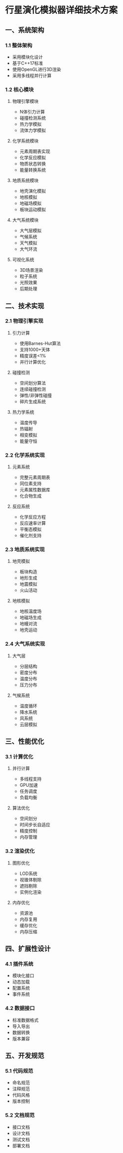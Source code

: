 # 行星演化模拟器详细技术方案

## 一、系统架构

### 1.1 整体架构
- 采用模块化设计
- 基于C++17标准
- 使用OpenGL进行3D渲染
- 采用多线程并行计算

### 1.2 核心模块
1. 物理引擎模块
   - N体引力计算
   - 碰撞检测系统
   - 热力学模拟
   - 流体力学模拟

2. 化学系统模块
   - 元素周期表实现
   - 化学反应模拟
   - 物质状态转换
   - 能量转换系统

3. 地质系统模块
   - 地壳演化模拟
   - 地核模拟
   - 地磁场模拟
   - 板块运动模拟

4. 大气系统模块
   - 大气层模拟
   - 气候系统
   - 天气模拟
   - 大气环流

5. 可视化系统
   - 3D场景渲染
   - 粒子系统
   - 光照效果
   - 后期处理

## 二、技术实现

### 2.1 物理引擎实现
1. 引力计算
   - 使用Barnes-Hut算法
   - 支持1000+天体
   - 精度误差<1%
   - 并行计算优化

2. 碰撞检测
   - 空间划分算法
   - 连续碰撞检测
   - 弹性/非弹性碰撞
   - 碎片生成系统

3. 热力学系统
   - 温度传导
   - 热辐射
   - 相变模拟
   - 能量守恒

### 2.2 化学系统实现
1. 元素系统
   - 完整元素周期表
   - 同位素支持
   - 元素属性数据库
   - 化合物生成

2. 反应系统
   - 化学反应方程
   - 反应速率计算
   - 平衡态模拟
   - 催化剂支持

### 2.3 地质系统实现
1. 地壳模拟
   - 板块构造
   - 地形生成
   - 地震模拟
   - 火山活动

2. 地核模拟
   - 地核温度场
   - 地磁场生成
   - 地幔对流
   - 地壳运动

### 2.4 大气系统实现
1. 大气层
   - 分层结构
   - 密度分布
   - 温度分布
   - 压力分布

2. 气候系统
   - 温度循环
   - 降水系统
   - 风系统
   - 云层模拟

## 三、性能优化

### 3.1 计算优化
1. 并行计算
   - 多线程支持
   - GPU加速
   - 任务调度
   - 负载均衡

2. 算法优化
   - 空间划分
   - 时间步长自适应
   - 精度控制
   - 内存管理

### 3.2 渲染优化
1. 图形优化
   - LOD系统
   - 视锥体剔除
   - 遮挡剔除
   - 实例化渲染

2. 内存优化
   - 资源池
   - 内存复用
   - 缓存优化
   - 内存压缩

## 四、扩展性设计

### 4.1 插件系统
- 模块化接口
- 动态加载
- 配置系统
- 事件系统

### 4.2 数据接口
- 标准数据格式
- 导入导出
- 数据转换
- 版本兼容

## 五、开发规范

### 5.1 代码规范
- 命名规范
- 注释规范
- 代码风格
- 版本控制

### 5.2 文档规范
- 接口文档
- 设计文档
- 测试文档
- 部署文档 
